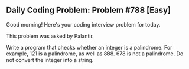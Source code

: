 ## Daily Coding Problem: Problem #788 [Easy]

Good morning! Here's your coding interview problem for today.

This problem was asked by Palantir.

Write a program that checks whether an integer is a palindrome. For example, 121 is a palindrome, as well as 888. 678 is not a palindrome. Do not convert the integer into a string.
